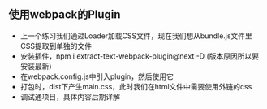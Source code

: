 ## 使用webpack的Plugin
+ 上一个练习我们通过Loader加载CSS文件，现在我们想从bundle.js文件里CSS提取到单独的文件
+ 安装插件，npm i extract-text-webpack-plugin@next -D (版本原因所以要安装最新)
+ 在webpack.config.js中引入plugin，然后使用它
+ 打包时，dist下产生main.css，此时我们在html文件中需要使用外链的css
+ 调试通项目，具体内容后期详解